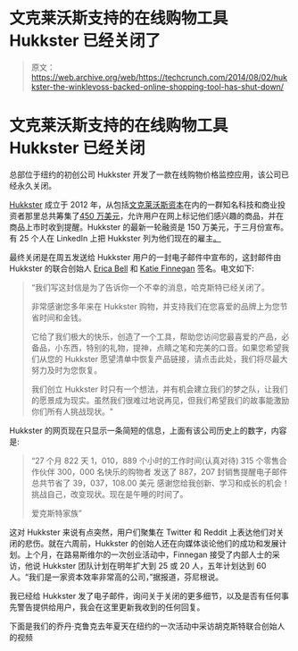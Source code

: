 # 文克莱沃斯支持的在线购物工具 Hukkster 已经关闭了 

> 原文：<https://web.archive.org/web/https://techcrunch.com/2014/08/02/hukkster-the-winklevoss-backed-online-shopping-tool-has-shut-down/>

# 文克莱沃斯支持的在线购物工具 Hukkster 已经关闭

总部位于纽约的初创公司 Hukkster 开发了一款在线购物价格监控应用，该公司已经永久关闭。

[Hukkster](https://web.archive.org/web/20221207114403/http://www.crunchbase.com/organization/hukkster) 成立于 2012 年，从包括[文克莱沃斯资本](https://web.archive.org/web/20221207114403/http://www.crunchbase.com/organization/winklevoss-capital)在内的一群知名科技和商业投资者那里总共筹集了[450 万美元](https://web.archive.org/web/20221207114403/http://www.crunchbase.com/organization/hukkster)，允许用户在网上标记他们感兴趣的商品，并在商品上市时收到提醒。Hukkster 的最新一轮融资是 150 万美元，于三月份宣布。有 25 个人在 LinkedIn 上把 Hukkster 列为他们现在的雇主[。](https://web.archive.org/web/20221207114403/https://www.linkedin.com/company/hukkster)

最终关闭是在周五发送给 Hukkster 用户的一封电子邮件中宣布的，这封邮件由 Hukkster 的联合创始人 [Erica Bell](https://web.archive.org/web/20221207114403/http://www.crunchbase.com/person/erica-bell) 和 [Katie Finnegan](https://web.archive.org/web/20221207114403/http://www.crunchbase.com/person/katie-finnegan) 签名。电文如下:

> “我们写这封信是为了告诉你一个不幸的消息，哈克斯特已经关闭了。
> 
> 非常感谢您多年来在 Hukkster 购物，并支持我们在您喜爱的品牌上为您节省时间和金钱。
> 
> 它给了我们极大的快乐，创造了一个工具，帮助您访问您最喜爱的产品，必备品，小东西，特别的礼物，提神，点睛之笔和完美的口音。如果您希望我们从您的 Hukkster 愿望清单中恢复产品链接，请点击此处，我们将尽最大努力及时为您恢复。
> 
> 我们创立 Hukkster 时只有一个想法，并有机会建立我们的梦之队，让我们的愿景成为现实。虽然我们很难过地说再见，但我们希望我们的故事能激励你们所有人挑战现状。"

Hukkster 的网页现在只显示一条简短的信息，上面有该公司历史上的数字，内容是:

> “27 个月
> 822 天
> 1，010，889 个小时的工作时间(认真对待)
> 315 个零售合作伙伴
> 300，000 名快乐的购物者
> 发送了 887，207 封销售提醒电子邮件
> 总共节省了 39，037，108.00 美元
> 感谢您给我创新、学习和成长的机会！
> 挑战自己，改变现状。现在是午睡的时间了。
> 
> 爱克斯特家族”

这对 Hukkster 来说有点突然，用户们聚集在 Twitter 和 Reddit 上表达他们对关闭的悲伤。就在六周前，Hukkster 的创始人还在向媒体谈论他们的成功和发展计划。上个月，在路易斯维尔的一次创业活动中，Finnegan 接受了内部人士的采访，他说 Hukkster 团队计划在明年扩大到 25 或 20 人，五年计划达到 60 人。“我们是一家资本效率非常高的公司，”据报道，芬尼根说。

我已经给 Hukkster 发了电子邮件，询问关于关闭的更多细节，以及是否有任何事先警告提供给用户，我会在这里更新我收到的任何回复。

下面是我们的乔丹·克鲁克去年夏天在纽约的一次活动中采访胡克斯特联合创始人的视频